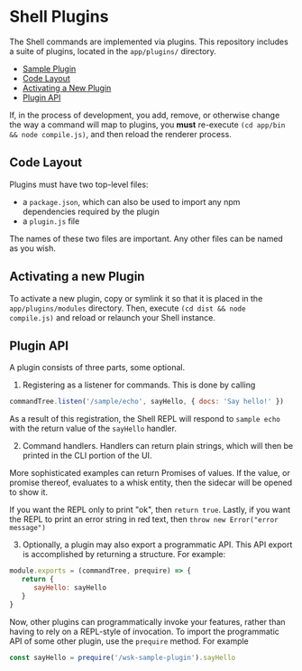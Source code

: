 # Shell Plugins

The Shell commands are implemented via plugins. This repository
includes a suite of plugins, located in the `app/plugins/` directory.

   - [Sample Plugin](sample-plugin/)
   - [Code Layout](#code-layout)
   - [Activating a New Plugin](#activating-a-new-plugin)
   - [Plugin API](#plugin-api)

If, in the process of development, you add, remove, or otherwise
change the way a command will map to plugins, you **must** re-execute
`(cd app/bin && node compile.js)`, and then reload the renderer process.

## Code Layout

Plugins must have two top-level files:

  - a `package.json`, which can also be used to import any npm dependencies required by the plugin
  - a `plugin.js` file

The names of these two files are important. Any other files can be named as you wish.

## Activating a new Plugin

To activate a new plugin, copy or symlink it so that it is placed in
the `app/plugins/modules` directory. Then, execute `(cd dist &&
node compile.js)` and reload or relaunch your Shell instance.

## Plugin API

A plugin consists of three parts, some optional.

  1. Registering as a listener for commands. This is done by calling

```javascript
commandTree.listen('/sample/echo', sayHello, { docs: 'Say hello!' })
```

  As a result of this registration, the Shell REPL will respond to `sample echo` with the return value of the `sayHello` handler.

  2. Command handlers. Handlers can return plain strings, which will
 then be printed in the CLI portion of the UI.

  More sophisticated examples can return Promises of values. If the
  value, or promise thereof, evaluates to a whisk entity, then the
  sidecar will be opened to show it.

  If you want the REPL only to print "ok", then `return true`. Lastly,
  if you want the REPL to print an error string in red text, then
  `throw new Error("error message")`

  3. Optionally, a plugin may also export a programmatic API. This API
     export is accomplished by returning a structure. For example:

```javascript
module.exports = (commandTree, prequire) => {
   return {
      sayHello: sayHello
   }
}
```

  Now, other plugins can programmatically invoke your features, rather
  than having to rely on a REPL-style of invocation. To import the
  programmatic API of some other plugin, use the `prequire` method. For example

```javascript
const sayHello = prequire('/wsk-sample-plugin').sayHello
```
